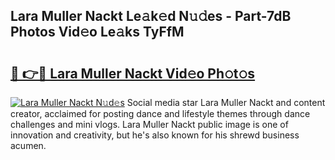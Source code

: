 ## Lara Muller Nackt Le𝚊k𝚎d N𝚞𝚍es - Part-7dB Photos Vid𝚎o Le𝚊ks TyFfM

# <h2><a href="http://fb37de.evod.top/?m=Lara+Muller+Nackt">🔗 👉🔴 Lara Muller Nackt Vid𝚎o Ph𝚘t𝚘s</a></h2>

[![Lara Muller Nackt N𝚞d𝚎s](https://i.imgur.com/8V9OHl7.gif)](http://fb37de.evod.top/?m=Lara+Muller+Nackt)
Social media star Lara Muller Nackt and content creator, acclaimed for posting dance and lifestyle themes through dance challenges and mini vlogs. Lara Muller Nackt public image is one of innovation and creativity, but he's also known for his shrewd business acumen. 
